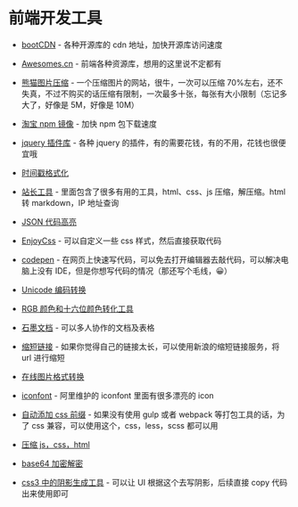 # 前端开发工具

- [bootCDN](http://www.bootcdn.cn/) - 各种开源库的 cdn 地址，加快开源库访问速度

- [Awesomes.cn](https://www.awesomes.cn/) - 前端各种资源库，想用的这里说不定都有

- [熊猫图片压缩](https://tinypng.com/) - 一个压缩图片的网站，很牛，一次可以压缩 70%左右，还不失真，不过不购买的话压缩有限制，一次最多十张，每张有大小限制（忘记多大了，好像是 5M，好像是 10M）

- [淘宝 npm 镜像](https://npm.taobao.org/) - 加快 npm 包下载速度

- [jquery 插件库](http://www.jq22.com/) - 各种 jquery 的插件，有的需要花钱，有的不用，花钱也很便宜哦

- [时间戳格式化](http://tool.chinaz.com/Tools/unixtime.aspx)

- [站长工具](https://tool.lu/) - 里面包含了很多有用的工具，html、css、js 压缩，解压缩。html 转 markdown，IP 地址查询

- [JSON 代码高亮](http://www.kjson.com/jsonformat/)

- [EnjoyCss](http://enjoycss.com/ref/chrome_extension) - 可以自定义一些 css 样式，然后直接获取代码

- [codepen](https://codepen.io/pen/) - 在网页上快速写代码，可以免去打开编辑器去敲代码，可以解决电脑上没有 IDE，但是你想写代码的情况（那还写个毛线，😀）

- [Unicode 编码转换](http://tool.chinaz.com/Tools/Unicode.aspx)

- [RGB 颜色和十六位颜色转化工具](http://www.kqiqi.com/tools/RGB216/)

- [石墨文档](https://shimo.im/) - 可以多人协作的文档及表格

- [缩短链接](http://sina.lt/) - 如果你觉得自己的链接太长，可以使用新浪的缩短链接服务，将 url 进行缩短

- [在线图片格式转换](http://pic.55.la/)

- [iconfont](http://www.iconfont.cn/) - 阿里维护的 iconfont 里面有很多漂亮的 icon

- [自动添加 css 前缀](https://autoprefixer.github.io/) - 如果没有使用 gulp 或者 webpack 等打包工具的话，为了 css 兼容，可以使用这个，css，less，scss 都可以用

- [压缩 js，css，html](https://www.baidufe.com/fehelper/codecompress.html)

- [base64 加密解密](http://tool.chinaz.com/tools/base64.aspx)

- [css3 中的阴影生成工具](http://www.css88.com/tool/css3Preview/Box-Shadow.html) - 可以让 UI 根据这个去写阴影，后续直接 copy 代码出来使用即可